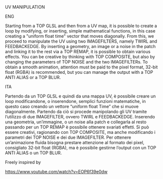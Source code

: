 ﻿UV MANIPULATION


ENG

Starting from a TOP GLSL and then from a UV map, it is possible to create a loop by modifying, or inserting, simple mathematical functions, in this case creating a "uniform float time" vector that moves diagonally. From this, we proceed to manipulate the UV using two IMAGEFILTERS, namely TWIRL and FEEDBACKEDGE. By inserting a geometry, an image or a noise in the patch and linking it to the rest via a TOP REMAP, it is possible to obtain various effects. You can be creative by thinking with TOP COMPOSITE, but also by changing the parameters of TOP NOISE and the two IMAGEFILTERs. To obtain a smooth animation, attention must be paid to the pixel format, 32-bit float (RGBA) is recommended, but you can manage the output with a TOP ANTI ALIAS or a TOP BLUR. 

ITA

Partendo da un TOP GLSL e quindi da una mappa UV, è possibile creare un loop modificandone, o inserendone, semplici funzioni matematiche, in questo caso creando un vettore “uniform float Time” che si muove diagonalmente. Partendo da ciò si procede manipolando gli UV tramite l’utilizzo di due IMAGEFILTER, ovvero TWIRL e FEEDBACKEDGE. Inserendo una geometria, un’immagine, o un noise alla patch e collegarla al resto passando per un TOP REMAP è possibile ottenere svariati effetti. Si può essere creativi, ragionando con TOP COMPOSITE, ma anche modificando i parametri dei TOP NOISE e dei due IMAGEFILTER. Per ottenere un’animazione fluida bisogna prestare attenzione al formato dei pixel, consigliato 32-bit float (RGBA), ma è possibile gestirne l’output con un TOP ANTI ALIAS o un TOP BLUR. 


Freely inspired by

https://www.youtube.com/watch?v=EOP6f39e0dw
